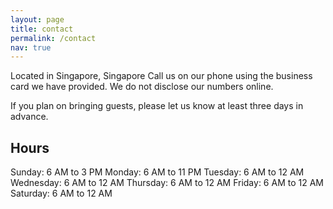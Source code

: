 ```yaml
---
layout: page
title: contact
permalink: /contact
nav: true
---
```


Located in Singapore, Singapore
Call us on our phone using the business card we have provided. We do not disclose our numbers online.

If you plan on bringing guests, please let us know at least three days in advance.

## Hours
Sunday: 6 AM to 3 PM 
Monday: 6 AM to 11 PM
Tuesday: 6 AM to 12 AM 
Wednesday: 6 AM to 12 AM 
Thursday: 6 AM to 12 AM 
Friday: 6 AM to 12 AM 
Saturday: 6 AM to 12 AM 
